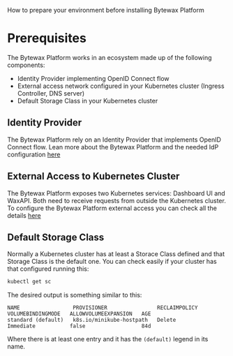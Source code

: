 How to prepare your environment before installing Bytewax Platform

# Prerequisites

The Bytewax Platform works in an ecosystem made up of the following components: 

- Identity Provider implementing OpenID Connect flow
- External access network configured in your Kubernetes cluster (Ingress Controller, DNS server)
- Default Storage Class in your Kubernetes cluster


## Identity Provider

The Bytewax Platform rely on an Identity Provider that implements OpenID Connect flow.
Lean more about the Bytewax Platform and the needed IdP configuration [here](setup/identity-provider)

## External Access to Kubernetes Cluster

The Bytewax Platform exposes two Kubernetes services: Dashboard UI and WaxAPI. Both need to receive requests from outside the Kubernetes cluster.
To configure the Bytewax Platform external access you can check all the details [here](setup/external-access)

## Default Storage Class

Normally a Kubernetes cluster has at least a Storace Class defined and that Storage Class is the default one. You can check easily if your cluster has that configured running this:

```bash
kubectl get sc
```

The desired output is something similar to this:
```
NAME                 PROVISIONER                RECLAIMPOLICY   VOLUMEBINDINGMODE   ALLOWVOLUMEEXPANSION   AGE
standard (default)   k8s.io/minikube-hostpath   Delete          Immediate           false                  84d
```

Where there is at least one entry and it has the `(default)` legend in its name.

